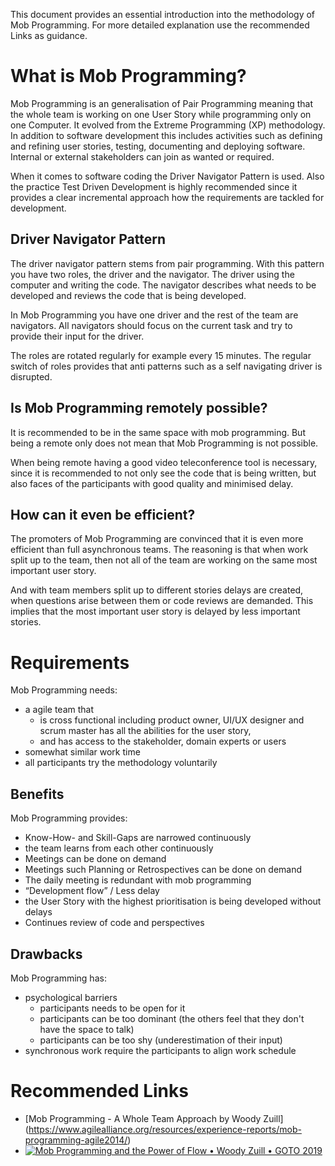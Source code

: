 This document provides an essential introduction into the methodology of Mob Programming. For more detailed explanation use the recommended Links as guidance.

# What is Mob Programming?
Mob Programming is an generalisation of Pair Programming meaning that the whole team is working on one User Story while programming only on one Computer. It evolved from the Extreme Programming (XP) methodology.
In addition to software development this includes activities such as defining and refining user stories, testing, documenting and deploying software. Internal or external stakeholders can join as wanted or required.

When it comes to software coding the Driver Navigator Pattern is used. Also the practice Test Driven Development is highly recommended since it provides a clear incremental approach how the requirements are tackled for development.

## Driver Navigator Pattern
The driver navigator pattern stems from pair programming. With this pattern you have two roles, the driver and the navigator. The driver using the computer and writing the code. The navigator describes what needs to be developed and reviews the code that is being developed.

In Mob Programming you have one driver and the rest of the team are navigators. All navigators should focus on the current task and try to provide their input for the driver.

The roles are rotated regularly for example every 15 minutes. The regular switch of roles provides that anti patterns such as a self navigating driver is disrupted.

## Is Mob Programming remotely possible?


It is recommended to be in the same space with mob programming. But being a remote only does not mean that Mob Programming is not possible.

When being remote having a good video teleconference tool is necessary, since it is recommended to not only see the code that is being written, but also faces of the participants with good quality and minimised delay.

## How can it even be efficient?
The promoters of Mob Programming are convinced that it is even more efficient than full asynchronous teams. The reasoning is that when work split up to the team, then not all of the team are working on the same most important user story.

And with team members split up to different stories delays are created, when questions arise between them or code reviews are demanded. This implies that the most important user story is delayed by less important stories.

# Requirements
Mob Programming needs:

* a agile team that
  * is cross functional including product owner, UI/UX designer and scrum master has all the abilities for the user story,
  * and has access to the stakeholder, domain experts or users
* somewhat similar work time
* all participants try the methodology voluntarily

## Benefits
Mob Programming provides:

* Know-How- and Skill-Gaps are narrowed continuously
* the team learns from each other continuously
* Meetings can be done on demand
* Meetings such Planning or Retrospectives can be done on demand
* The daily meeting is redundant with mob programming
* “Development flow” / Less delay
 * the User Story with the highest prioritisation is being developed without delays
 * Continues review of code and perspectives

## Drawbacks
Mob Programming has:

* psychological barriers 
  * participants needs to be open for it
  * participants can be too dominant (the others feel that they don't have the space to talk)
  * participants can be too shy (underestimation of their input)
* synchronous work require the participants to align work schedule

# Recommended Links
* [Mob Programming - A Whole Team Approach by Woody Zuill] (https://www.agilealliance.org/resources/experience-reports/mob-programming-agile2014/)
* [![Mob Programming and the Power of Flow • Woody Zuill • GOTO 2019](http://img.youtube.com/vi/28S4CVkYhWA/0.jpg)](https://youtu.be/28S4CVkYhWA)


